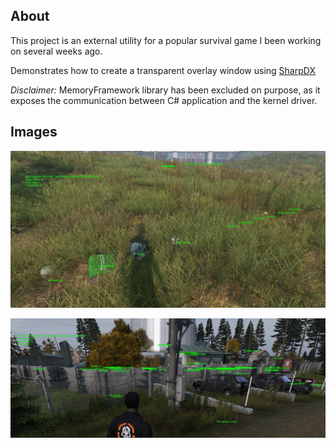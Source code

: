 ## About

This project is an external utility for a popular survival game I been working on several weeks ago.

Demonstrates how to create a transparent overlay window using [SharpDX](https://github.com/sharpdx/SharpDX)

*Disclaimer:* MemoryFramework library has been excluded on purpose, as it exposes the communication between C# application and the kernel driver.

## Images
![](/Images/Image1.jpg)

![](/Images/Image2.jpg)

